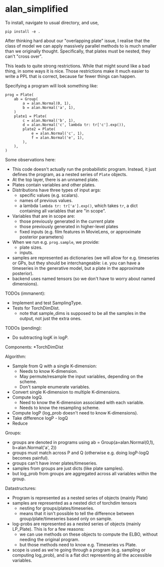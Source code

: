 # alan_simplified

To install, navigate to usual directory, and use,
```
pip install -e .
```

After thinking hard about our "overlapping plate" issue, I realise that the class of model we can apply massively parallel methods to is much smaller than we originally thought. Specifically, that plates must be nested, they can't "cross over".

This leads to quite strong restrictions.
While that might sound like a bad thing, in some ways it is nice.
Those restrictions make it much easier to write a PPL that is correct, because far fewer things can happen.

Specifying a program will look something like:
```
prog = Plate(
    ab = Group(
        a = alan.Normal(0, 1),
        b = alan.Normal('a', 1),
    )
    plate1 = Plate(
        c = alan.Normal('b', 1),
        d = alan.Normal('c', lambda tr: tr['c'].exp()),
        plate2 = Plate(
            e = alan.Normal('c', 1),
            f = alan.Normal('e', 1),
        ),
    ),
)
```
Some observations here:
* This code doesn't actually run the probabilistic program.  Instead, it just defines the program, as a nested series of `Plate` objects.
* At the top layer, there is an unnamed plate.
* Plates contain variables and other plates.
* Distributions have three types of input args:
  - specific values (e.g. scalars).
  - names of previous values.
  - a lambda `lambda tr: tr['a'].exp()`, which takes `tr`, a dict containing all variables that are "in scope".
* Variables that are in scope are: 
  - those previously generated in the current plate
  - those previously generated in higher-level plates
  - fixed inputs (e.g. film features in MovieLens, or approximate posterior parameters)
* When we run e.g. `prog.sample`, we provide:
  - plate sizes.
  - inputs.
* samples are represented as dictionaries (we will allow for e.g. timeseries or GPs, but they should be interchangeable: i.e. you can have a timeseries in the generative model, but a plate in the approximate posterior).
* backend uses named tensors (so we don't have to worry about named dimensions).

TODOs (immanent):
* Implement and test SamplingType.
* Tests for TorchDimDist.
  - note that sample_dims is supposed to be all the samples in the output, not just the extra ones.

TODOs (pending):
* Do subtracting logK in logP.



Components:
*TorchDimDist

Algorithm:
* Sample from Q with a single K-dimension:
  - Needs to know K-dimension.
  - May permute/resample the input variables, depending on the scheme.
  - Don't sample enumerate variables.
* Convert single K-dimension to multiple K-dimensions.
* Compute logQ.
  - Need to know the K-dimension associated with each variable.
  - Needs to know the resampling scheme.
* Compute logP (log_prob doesn't need to know K-dimensions).
* Take difference logP - logQ
* Reduce

Groups:
  - groups are denoted in programs using ab = Group(a=alan.Normal(0,1), b=alan.Normal('a', 2))
  - groups must match across P and Q (otherwise e.g. doing logP-logQ becomes painful).
  - groups can't have inner plates/timeseries.
  - samples from groups are just dicts (like plate samples).
  - but log_prob from groups are aggregated across all variables within the group.

Datastructures:
  * Program is represented as a nested series of objects (mainly Plate)
  * samples are represented as a nested dict of torchdim tensors
    - nesting for groups/plates/timeseries.
    - means that it isn't possible to tell the difference between group/plate/timeseries based only on sample.
  * log-probs are represented as a nested series of objects (mainly LP_Plate).  This is for a few reasons:
    - we can use methods on these objects to compute the ELBO, without needing the original program.
    - but those methods need to know e.g. Timeseries vs Plate.
  * scope is used as we're going through a program (e.g. sampling or computing log_prob), and is a flat dict representing all the accessible variables.

